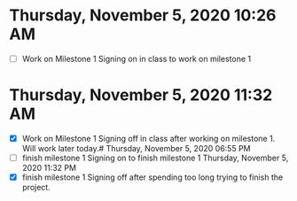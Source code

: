 # Thursday, November  5, 2020 10:26 AM
- [ ] Work on Milestone 1
Signing on in class to work on milestone 1
# Thursday, November  5, 2020 11:32 AM
- [x] Work on Milestone 1
Signing off in class after working on milestone 1. Will work later today.# Thursday, November  5, 2020 06:55 PM
- [ ] finish milestone 1
Signing on to finish milestone 1
Thursday, November  5, 2020 11:32 PM
- [x] finish milestone 1
Signing off after spending too long trying to finish the project. 
